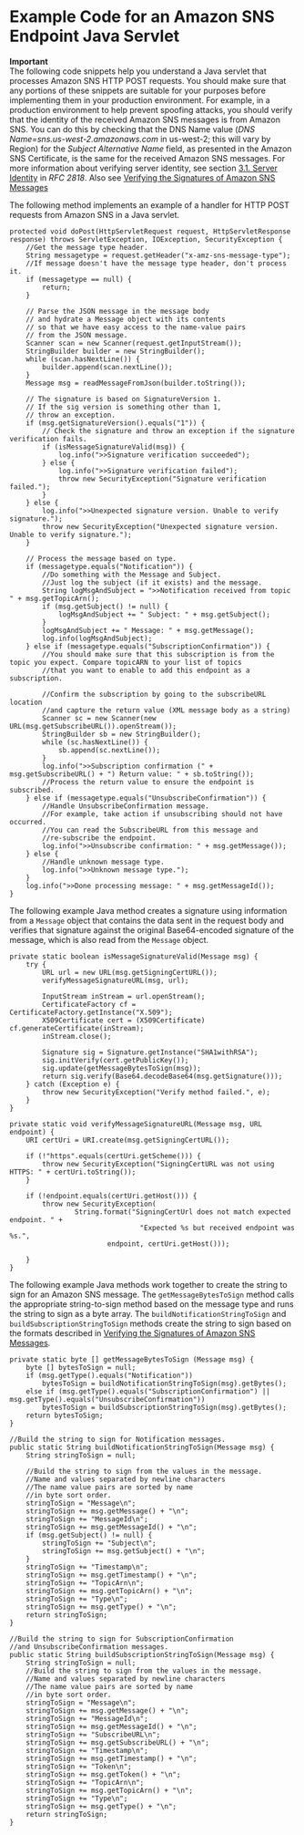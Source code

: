 # Example Code for an Amazon SNS Endpoint Java Servlet<a name="sns-example-code-endpoint-java-servlet"></a>

**Important**  
The following code snippets help you understand a Java servlet that processes Amazon SNS HTTP POST requests\. You should make sure that any portions of these snippets are suitable for your purposes before implementing them in your production environment\. For example, in a production environment to help prevent spoofing attacks, you should verify that the identity of the received Amazon SNS messages is from Amazon SNS\. You can do this by checking that the DNS Name value \(*DNS Name=sns\.us\-west\-2\.amazonaws\.com* in us\-west\-2; this will vary by Region\) for the *Subject Alternative Name* field, as presented in the Amazon SNS Certificate, is the same for the received Amazon SNS messages\. For more information about verifying server identity, see section [3\.1\. Server Identity](http://tools.ietf.org/search/rfc2818) in *RFC 2818*\. Also see [Verifying the Signatures of Amazon SNS Messages](sns-verify-signature-of-message.md)

The following method implements an example of a handler for HTTP POST requests from Amazon SNS in a Java servlet\.

```
protected void doPost(HttpServletRequest request, HttpServletResponse response) throws ServletException, IOException, SecurityException {
    //Get the message type header.
    String messagetype = request.getHeader("x-amz-sns-message-type");
    //If message doesn't have the message type header, don't process it.
    if (messagetype == null) {
        return;
    }

    // Parse the JSON message in the message body
    // and hydrate a Message object with its contents
    // so that we have easy access to the name-value pairs
    // from the JSON message.
    Scanner scan = new Scanner(request.getInputStream());
    StringBuilder builder = new StringBuilder();
    while (scan.hasNextLine()) {
        builder.append(scan.nextLine());
    }
    Message msg = readMessageFromJson(builder.toString());

    // The signature is based on SignatureVersion 1.
    // If the sig version is something other than 1,
    // throw an exception.
    if (msg.getSignatureVersion().equals("1")) {
        // Check the signature and throw an exception if the signature verification fails.
        if (isMessageSignatureValid(msg)) {
            log.info(">>Signature verification succeeded");
        } else {
            log.info(">>Signature verification failed");
            throw new SecurityException("Signature verification failed.");
        }        
    } else {
        log.info(">>Unexpected signature version. Unable to verify signature.");
        throw new SecurityException("Unexpected signature version. Unable to verify signature.");
    }

    // Process the message based on type.
    if (messagetype.equals("Notification")) {
        //Do something with the Message and Subject.
        //Just log the subject (if it exists) and the message.
        String logMsgAndSubject = ">>Notification received from topic " + msg.getTopicArn();
        if (msg.getSubject() != null) {
            logMsgAndSubject += " Subject: " + msg.getSubject();
        }
        logMsgAndSubject += " Message: " + msg.getMessage();
        log.info(logMsgAndSubject);
    } else if (messagetype.equals("SubscriptionConfirmation")) {
        //You should make sure that this subscription is from the topic you expect. Compare topicARN to your list of topics
        //that you want to enable to add this endpoint as a subscription.

        //Confirm the subscription by going to the subscribeURL location
        //and capture the return value (XML message body as a string)
        Scanner sc = new Scanner(new URL(msg.getSubscribeURL()).openStream());
        StringBuilder sb = new StringBuilder();
        while (sc.hasNextLine()) {
            sb.append(sc.nextLine());
        }
        log.info(">>Subscription confirmation (" + msg.getSubscribeURL() + ") Return value: " + sb.toString());
        //Process the return value to ensure the endpoint is subscribed.
    } else if (messagetype.equals("UnsubscribeConfirmation")) {
        //Handle UnsubscribeConfirmation message.
        //For example, take action if unsubscribing should not have occurred.
        //You can read the SubscribeURL from this message and
        //re-subscribe the endpoint.
        log.info(">>Unsubscribe confirmation: " + msg.getMessage());
    } else {
        //Handle unknown message type.
        log.info(">>Unknown message type.");
    }
    log.info(">>Done processing message: " + msg.getMessageId());
}
```

The following example Java method creates a signature using information from a `Message` object that contains the data sent in the request body and verifies that signature against the original Base64\-encoded signature of the message, which is also read from the `Message` object\.

```
private static boolean isMessageSignatureValid(Message msg) {
    try {
        URL url = new URL(msg.getSigningCertURL());
        verifyMessageSignatureURL(msg, url);

        InputStream inStream = url.openStream();
        CertificateFactory cf = CertificateFactory.getInstance("X.509");
        X509Certificate cert = (X509Certificate) cf.generateCertificate(inStream);
        inStream.close();

        Signature sig = Signature.getInstance("SHA1withRSA");
        sig.initVerify(cert.getPublicKey());
        sig.update(getMessageBytesToSign(msg));
        return sig.verify(Base64.decodeBase64(msg.getSignature()));
    } catch (Exception e) {
        throw new SecurityException("Verify method failed.", e);
    }
}

private static void verifyMessageSignatureURL(Message msg, URL endpoint) {
    URI certUri = URI.create(msg.getSigningCertURL());

    if (!"https".equals(certUri.getScheme())) {
        throw new SecurityException("SigningCertURL was not using HTTPS: " + certUri.toString());
    }

    if (!endpoint.equals(certUri.getHost())) {
        throw new SecurityException(
                String.format("SigningCertUrl does not match expected endpoint. " +
                                "Expected %s but received endpoint was %s.",
                        endpoint, certUri.getHost()));

    }
}
```

The following example Java methods work together to create the string to sign for an Amazon SNS message\. The `getMessageBytesToSign` method calls the appropriate string\-to\-sign method based on the message type and runs the string to sign as a byte array\. The `buildNotificationStringToSign` and `buildSubscriptionStringToSign` methods create the string to sign based on the formats described in [Verifying the Signatures of Amazon SNS Messages](sns-verify-signature-of-message.md)\.

```
private static byte [] getMessageBytesToSign (Message msg) {
    byte [] bytesToSign = null;
    if (msg.getType().equals("Notification"))
        bytesToSign = buildNotificationStringToSign(msg).getBytes();
    else if (msg.getType().equals("SubscriptionConfirmation") || msg.getType().equals("UnsubscribeConfirmation"))
        bytesToSign = buildSubscriptionStringToSign(msg).getBytes();
    return bytesToSign;
}

//Build the string to sign for Notification messages.
public static String buildNotificationStringToSign(Message msg) {
    String stringToSign = null;

    //Build the string to sign from the values in the message.
    //Name and values separated by newline characters
    //The name value pairs are sorted by name 
    //in byte sort order.
    stringToSign = "Message\n";
    stringToSign += msg.getMessage() + "\n";
    stringToSign += "MessageId\n";
    stringToSign += msg.getMessageId() + "\n";
    if (msg.getSubject() != null) {
        stringToSign += "Subject\n";
        stringToSign += msg.getSubject() + "\n";
    }
    stringToSign += "Timestamp\n";
    stringToSign += msg.getTimestamp() + "\n";
    stringToSign += "TopicArn\n";
    stringToSign += msg.getTopicArn() + "\n";
    stringToSign += "Type\n";
    stringToSign += msg.getType() + "\n";
    return stringToSign;
}

//Build the string to sign for SubscriptionConfirmation 
//and UnsubscribeConfirmation messages.
public static String buildSubscriptionStringToSign(Message msg) {
    String stringToSign = null;
    //Build the string to sign from the values in the message.
    //Name and values separated by newline characters
    //The name value pairs are sorted by name 
    //in byte sort order.
    stringToSign = "Message\n";
    stringToSign += msg.getMessage() + "\n";
    stringToSign += "MessageId\n";
    stringToSign += msg.getMessageId() + "\n";
    stringToSign += "SubscribeURL\n";
    stringToSign += msg.getSubscribeURL() + "\n";
    stringToSign += "Timestamp\n";
    stringToSign += msg.getTimestamp() + "\n";
    stringToSign += "Token\n";
    stringToSign += msg.getToken() + "\n";
    stringToSign += "TopicArn\n";
    stringToSign += msg.getTopicArn() + "\n";
    stringToSign += "Type\n";
    stringToSign += msg.getType() + "\n";
    return stringToSign;
}
```